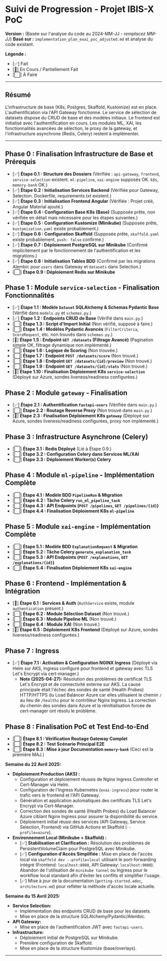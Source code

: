 # Suivi de Progression - Projet IBIS-X PoC

**Version :** (Basée sur l'analyse du code au 2024-MM-JJ - *remplacez MM-JJ*)
**Basé sur :** `implementation_plan_exai_poc_adjusted.md` et analyse du code existant.

**Légende :**
*   [✅] Fait
*   [🚧] En Cours / Partiellement Fait
*   [⬜] À Faire

---

## Résumé

L'infrastructure de base (K8s, Postgres, Skaffold, Kustomize) est en place. L'authentification via l'API Gateway fonctionne. Le service de sélection de datasets dispose du CRUD de base et des modèles initiaux. Le frontend est initialisé avec l'authentification en cours. Les modules ML, XAI, les fonctionnalités avancées de sélection, le proxy de la gateway, et l'infrastructure asynchrone (Redis, Celery) restent à implémenter.

---

## Phase 0 : Finalisation Infrastructure de Base et Prérequis

*   [✅] **Étape 0.1 : Structure des Dossiers** (Vérifiée : `api-gateway`, `frontend`, `service-selection` existent. `ml-pipeline`, `xai-engine` supposés OK. `k8s`, `memory-bank` OK.)
*   [✅] **Étape 0.2 : Initialisation Services Backend** (Vérifiée pour Gateway, Selection. Dockerfile, requirements.txt existent.)
*   [✅] **Étape 0.3 : Initialisation Frontend Angular** (Vérifiée : Projet créé, Angular Material ajouté.)
*   [✅] **Étape 0.4 : Configuration Base K8s (Base)** (Supposée prête, non vérifiée en détail mais nécessaire pour les étapes suivantes.)
*   [✅] **Étape 0.5 : Configuration Kustomize (Minikube)** (Supposée prête, `kustomization.yaml` existe probablement.)
*   [✅] **Étape 0.6 : Configuration Skaffold** (Supposée prête, `skaffold.yaml` existe probablement, `push: false` confirmé.)
*   [✅] **Étape 0.7 : Déploiement PostgreSQL sur Minikube** (Confirmé implicitement par le fonctionnement de l'authentification et les migrations.)
*   [✅] **Étape 0.8 : Initialisation Tables BDD** (Confirmé par les migrations Alembic pour `users` dans Gateway et `datasets` dans Selection.)
*   [⬜] **Étape 0.9 : Déploiement Redis sur Minikube**

## Phase 1 : Module `service-selection` - Finalisation Fonctionnalités

*   [✅] **Étape 1.1 : Modèle `Dataset` SQLAlchemy & Schemas Pydantic Base** (Vérifié dans `models.py` et `schemas.py`.)
*   [✅] **Étape 1.2 : Endpoints CRUD de Base** (Vérifié dans `main.py`.)
*   [⬜] **Étape 1.3 : Script d'Import Initial** (Non vérifié, supposé à faire.)
*   [⬜] **Étape 1.4 : Modèles Pydantic Avancés** (`FilterCriteria`, `ScoreRequest`, etc. non trouvés dans `schemas.py`.)
*   [🚧] **Étape 1.5 : Endpoint `GET /datasets` (Filtrage Avancé)** (Pagination simple OK, filtrage dynamique non implémenté.)
*   [⬜] **Étape 1.6 : Logique de Scoring** (Non trouvée.)
*   [⬜] **Étape 1.7 : Endpoint `POST /datasets/score`** (Non trouvé.)
*   [⬜] **Étape 1.8 : Endpoint `GET /datasets/{id}/preview`** (Non trouvé.)
*   [⬜] **Étape 1.9 : Endpoint `GET /datasets/{id}/stats`** (Non trouvé.)
*   [🚧] **Étape 1.10 : Finalisation Déploiement K8s `service-selection`** (Déployé sur Azure, sondes liveness/readiness configurées.)

## Phase 2 : Module `gateway` - Finalisation

*   [✅] **Étape 2.1 : Authentification `fastapi-users`** (Vérifiée dans `main.py`.)
*   [⬜] **Étape 2.2 : Routage Reverse Proxy** (Non trouvé dans `main.py`.)
*   [🚧] **Étape 2.3 : Finalisation Déploiement K8s `gateway`** (Déployé sur Azure, sondes liveness/readiness configurées, proxy non implémenté.)

## Phase 3 : Infrastructure Asynchrone (Celery)

*   [⬜] **Étape 3.1 : Redis Déployé** (Lié à Étape 0.9.)
*   [⬜] **Étape 3.2 : Configuration Celery dans Services ML/XAI**
*   [⬜] **Étape 3.3 : Déploiement Worker(s) Celery**

## Phase 4 : Module `ml-pipeline` - Implémentation Complète

*   [⬜] **Étape 4.1 : Modèle BDD `PipelineRun` & Migration**
*   [⬜] **Étape 4.2 : Tâche Celery `run_ml_pipeline_task`**
*   [⬜] **Étape 4.3 : API Endpoints (`POST /pipelines`, `GET /pipelines/{id}`)**
*   [⬜] **Étape 4.4 : Finalisation Déploiement K8s `ml-pipeline`**

## Phase 5 : Module `xai-engine` - Implémentation Complète

*   [⬜] **Étape 5.1 : Modèle BDD `ExplanationRequest` & Migration**
*   [⬜] **Étape 5.2 : Tâche Celery `generate_explanation_task`**
*   [⬜] **Étape 5.3 : API Endpoints (`POST /explanations`, `GET /explanations/{id}`)**
*   [⬜] **Étape 5.4 : Finalisation Déploiement K8s `xai-engine`**

## Phase 6 : Frontend - Implémentation & Intégration

*   [🚧] **Étape 6.1 : Services & Auth** (`AuthService` existe, module `authentication` présent.)
*   [⬜] **Étape 6.2 : Module Sélection Dataset** (Non trouvé.)
*   [⬜] **Étape 6.3 : Module Pipeline ML** (Non trouvé.)
*   [⬜] **Étape 6.4 : Module XAI** (Non trouvé.)
*   [🚧] **Étape 6.5 : Déploiement K8s Frontend** (Déployé sur Azure, sondes liveness/readiness configurées.)

## Phase 7 : Ingress

*   [✅] **Étape 7.1 : Activation & Configuration NGINX Ingress** (Déployé via Helm sur AKS, Ingress configuré pour frontend et gateway avec TLS Let's Encrypt via cert-manager.)
    *   **Note (2025-04-27):** Résolution des problèmes de certificat TLS Let's Encrypt et de connectivité externe sur AKS. La cause principale était l'échec des sondes de santé (Health Probes) HTTP/HTTPS du Load Balancer Azure car elles utilisaient le chemin `/` au lieu de `/healthz` pour le contrôleur Nginx Ingress. La correction du chemin des sondes dans Azure et la réinitialisation forcée de cert-manager ont résolu le problème.

## Phase 8 : Finalisation PoC et Test End-to-End

*   [⬜] **Étape 8.1 : Vérification Routage Gateway Complet**
*   [⬜] **Étape 8.2 : Test Scénario Principal E2E**
*   [⬜] **Étape 8.3 : Mise à jour Documentation `memory-bank`** (Ceci est la première MAJ.)

**Semaine du 22 Avril 2025:**

*   **Déploiement Production (AKS) :**
    *   Configuration et déploiement réussis de Nginx Ingress Controller et Cert-Manager via Helm.
    *   Configuration de l'Ingress Kubernetes (`exai-ingress`) pour router le trafic vers le frontend et l'API Gateway.
    *   Génération et application automatiques des certificats TLS Let's Encrypt via Cert-Manager.
    *   Correction des sondes de santé (Health Probes) du Load Balancer Azure ciblant Nginx Ingress pour assurer la disponibilité du service.
    *   Déploiement initial réussi des services (API Gateway, Service Selection, Frontend) via GitHub Actions et Skaffold (`--profile=azure`).
*   **Environnement Local (Minikube + Skaffold) :**
    *   [✅] **Stabilisation et Clarification :** Résolution des problèmes de PersistentVolumeClaim pour PostgreSQL avec Minikube.
    *   [✅] **Configuration d'Accès Simplifiée :** Mise en place de l'accès local via `skaffold dev --profile=local` utilisant le port-forwarding intégré (Frontend: `localhost:8080`, API Gateway: `localhost:9000`). Abandon de l'utilisation de `minikube tunnel` ou Ingress pour le workflow local standard afin d'éviter les conflits et simplifier l'usage.
    *   [✅] Mise à jour de la documentation (`getting-started.adoc`, `architecture.md`) pour refléter la méthode d'accès locale actuelle.

**Semaine du 15 Avril 2025:**

*   **Service Selection:**
    *   Implémentation des endpoints CRUD de base pour les datasets.
    *   Mise en place de la structure SQLAlchemy/Pydantic/Alembic.
*   **API Gateway:**
    *   Mise en place de l'authentification JWT avec `fastapi-users`.
*   **Infrastructure:**
    *   Déploiement initial de PostgreSQL sur Minikube.
    *   Première configuration de Skaffold.
    *   Mise en place de la structure Kustomize (base/overlays).

---
